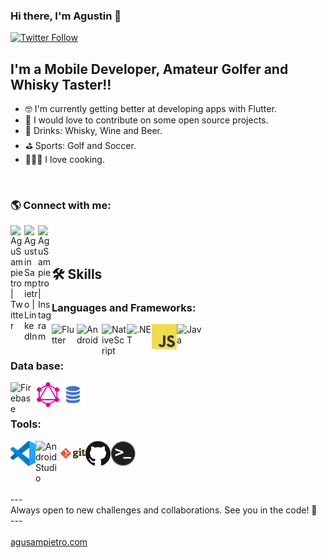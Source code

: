 ### Hi there, I'm Agustin 👋

[![Twitter Follow](https://img.shields.io/twitter/follow/AguSampietro?color=1DA1F2&logo=twitter&style=for-the-badge)](https://twitter.com/intent/follow?original_referer=https%3A%2F%2Fgithub.com%2FAguSampietro&screen_name=AguSampietro)

## I'm a Mobile Developer, Amateur Golfer and Whisky Taster!!

- 🤓 I'm currently getting better at developing apps with Flutter.
- 🤝 I would love to contribute on some open source projects.
- 🥃 Drinks: Whisky, Wine and Beer.
- ⛳️ Sports: Golf and Soccer.
- 👨🏻‍🍳 I love cooking.

<br />

### 🌎 Connect with me:

[<img align="left" alt="AguSampietro | Twitter" width="22px" src="https://cdn.jsdelivr.net/npm/simple-icons@v3/icons/twitter.svg" />][twitter]
[<img align="left" alt="Agustin Sampietro | LinkedIn" width="22px" src="https://cdn.jsdelivr.net/npm/simple-icons@v3/icons/linkedin.svg" />][linkedin]
[<img align="left" alt="AguSampietro | Instagram" width="22px" src="https://cdn.jsdelivr.net/npm/simple-icons@v3/icons/instagram.svg" />][instagram]

<br />
<br />

## 🛠️ Skills


### Languages and Frameworks:

<img align="left" alt="Flutter" width="40px" src="https://logowik.com/content/uploads/images/flutter5786.jpg" />

<img align="left" alt="Android" width="40px" src="https://www.welivesecurity.com/wp-content/uploads/es-la/2012/12/Logo-Android.png" />

<img align="left" alt="NativeScript" width="40px" src="https://upload.wikimedia.org/wikipedia/commons/4/4f/NativeScript_logo.png" />

<img align="left" alt=".NET" width="40px" src="https://upload.wikimedia.org/wikipedia/commons/0/0e/Microsoft_.NET_logo.png" />

<img align="left" alt="JavaScript" width="40px" src="https://raw.githubusercontent.com/github/explore/80688e429a7d4ef2fca1e82350fe8e3517d3494d/topics/javascript/javascript.png" />

<img align="left" alt="Java" width="40px" src="https://i.blogs.es/8d2420/650_1000_java/1366_2000.png" />

<br />
<br />

### Data base:

<img align="left" alt="Firebase" width="40px" src="https://www.gstatic.com/devrel-devsite/prod/v0113b933d5c9ba4165415ef34b487d624de9fe7d51074fd538a31c5fc879d909/firebase/images/lockup.svg" />

<img align="left" alt="GraphQL" width="40px" src="https://raw.githubusercontent.com/github/explore/80688e429a7d4ef2fca1e82350fe8e3517d3494d/topics/graphql/graphql.png" />

<img align="left" alt="SQL" width="40px" src="https://raw.githubusercontent.com/github/explore/80688e429a7d4ef2fca1e82350fe8e3517d3494d/topics/sql/sql.png" />

<br />
<br />

### Tools:

<img align="left" alt="Visual Studio Code" width="40px" src="https://raw.githubusercontent.com/github/explore/80688e429a7d4ef2fca1e82350fe8e3517d3494d/topics/visual-studio-code/visual-studio-code.png" />

<img align="left" alt="Android Studio" width="40px" src="https://miro.medium.com/max/640/1*SDw6CzFHDnCzdW-wckN9xg.png" />

<img align="left" alt="Git" width="40px" src="https://raw.githubusercontent.com/github/explore/80688e429a7d4ef2fca1e82350fe8e3517d3494d/topics/git/git.png" />

<img align="left" alt="GitHub" width="40px" src="https://raw.githubusercontent.com/github/explore/78df643247d429f6cc873026c0622819ad797942/topics/github/github.png" />

<img align="left" alt="Terminal" width="40px" src="https://raw.githubusercontent.com/github/explore/80688e429a7d4ef2fca1e82350fe8e3517d3494d/topics/terminal/terminal.png" />

<br />
<br />


[twitter]: https://twitter.com/AguSampietro
[youtube]: https://youtube.com/codeSTACKr
[instagram]: https://www.instagram.com/agusampietro/
[linkedin]: https://www.linkedin.com/in/agustin-sampietro-280a1a34/
[webdevplaylist]: https://www.youtube.com/playlist?list=PLkwxH9e_vrAJ0WbEsFA9W3I1W-g_BTsbt
[jsplaylist]: https://www.youtube.com/playlist?list=PLkwxH9e_vrALRJKu7wfXby3MKeflhTu6B
[cssplaylist]: https://www.youtube.com/playlist?list=PLkwxH9e_vrALSdvZuEh6gqQdmDoDIoqz4
[reactplaylist]: https://www.youtube.com/playlist?list=PLkwxH9e_vrAK4TdffpxKY3QGyHCpxFcQ0

<br />
<br />
<br />
---
<br />
Always open to new challenges and collaborations. See you in the code! 🚀
<br />
---
<br />
<br />
<a href="https://agusampietro.com/" >agusampietro.com</a>

